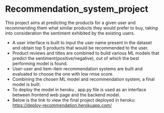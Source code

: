 # Recommendation_system_project

This project aims at predicting the products for a given user and recommending them what similar products they would prefer to buy, taking into consideration the sentiment exhibited by the existing users.
* A user interface is built to input the user name present in the dataset and obtain top 5 products that would be recommended to the user.
* Product reviews and titles are combined to build various ML models that predict the sentiment(positive/negative), out of which the best performing model is found.
* User-user and item-item recommendation systems are built and evaluated to choose the one with low rmse score.
* Combining the chosen ML model and recommendation system, a final model is built.
* To deploy the model in heroku , app.py file is used as an interface between frontend web page and the backend model.
* Below is the link to view the final project deployed in heroku:
https://deploy-recommendation.herokuapp.com/
